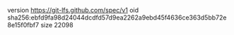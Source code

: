 version https://git-lfs.github.com/spec/v1
oid sha256:ebfd9fa98d24044dcdfd57d9ea2262a9ebd45f4636ce363d5bb72e8e15f0fbf7
size 22098
